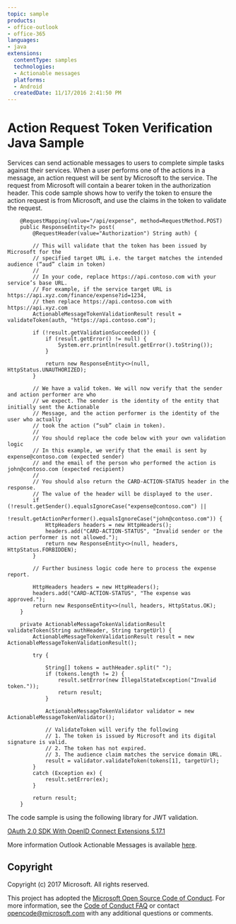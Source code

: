 ```yaml
---
topic: sample
products:
- office-outlook
- office-365
languages:
- java
extensions:
  contentType: samples
  technologies:
  - Actionable messages
  platforms:
  - Android
  createdDate: 11/17/2016 2:41:50 PM
---
```

# Action Request Token Verification Java Sample

Services can send actionable messages to users to complete simple tasks against their services. When a user performs one of the actions in a message, an action request will be sent by Microsoft to the service. The request from Microsoft will contain a bearer token in the authorization header. This code sample shows how to verify the token to ensure the action request is from Microsoft, and use the claims in the token to validate the request.

        @RequestMapping(value="/api/expense", method=RequestMethod.POST)
        public ResponseEntity<?> post(
            @RequestHeader(value="Authorization") String auth) {
            
            // This will validate that the token has been issued by Microsoft for the
            // specified target URL i.e. the target matches the intended audience (“aud” claim in token)
            // 
            // In your code, replace https://api.contoso.com with your service’s base URL.
            // For example, if the service target URL is https://api.xyz.com/finance/expense?id=1234,
            // then replace https://api.contoso.com with https://api.xyz.com            
            ActionableMessageTokenValidationResult result = validateToken(auth, "https://api.contoso.com");
            
            if (!result.getValidationSucceeded()) {
                if (result.getError() != null) {
                    System.err.println(result.getError().toString());
                }

                return new ResponseEntity<>(null, HttpStatus.UNAUTHORIZED);
            } 
            
            // We have a valid token. We will now verify that the sender and action performer are who
            // we expect. The sender is the identity of the entity that initially sent the Actionable 
            // Message, and the action performer is the identity of the user who actually 
            // took the action (“sub” claim in token). 
            // 
            // You should replace the code below with your own validation logic 
            // In this example, we verify that the email is sent by expense@contoso.com (expected sender)
            // and the email of the person who performed the action is john@contoso.com (expected recipient)
            //
            // You should also return the CARD-ACTION-STATUS header in the response.
            // The value of the header will be displayed to the user.
            if (!result.getSender().equalsIgnoreCase("expense@contoso.com") ||
                !result.getActionPerformer().equalsIgnoreCase("john@contoso.com")) {
                HttpHeaders headers = new HttpHeaders();
                headers.add("CARD-ACTION-STATUS", "Invalid sender or the action performer is not allowed.");
                return new ResponseEntity<>(null, headers, HttpStatus.FORBIDDEN);
            }
            
            // Further business logic code here to process the expense report.
            
            HttpHeaders headers = new HttpHeaders();
            headers.add("CARD-ACTION-STATUS", "The expense was approved.");
            return new ResponseEntity<>(null, headers, HttpStatus.OK);
        }

        private ActionableMessageTokenValidationResult validateToken(String authHeader, String targetUrl) {
            ActionableMessageTokenValidationResult result = new ActionableMessageTokenValidationResult();

            try {

                String[] tokens = authHeader.split(" ");
                if (tokens.length != 2) {
                    result.setError(new IllegalStateException("Invalid token."));
                    return result;
                }

                ActionableMessageTokenValidator validator = new ActionableMessageTokenValidator();

                // ValidateToken will verify the following
                // 1. The token is issued by Microsoft and its digital signature is valid.
                // 2. The token has not expired.
                // 3. The audience claim matches the service domain URL.
                result = validator.validateToken(tokens[1], targetUrl);
            }
            catch (Exception ex) {
                result.setError(ex);
            }

            return result;
        }

The code sample is using the following library for JWT validation.   

[OAuth 2.0 SDK With OpenID Connect Extensions 5.17.1](https://mvnrepository.com/artifact/com.nimbusds/oauth2-oidc-sdk/5.17.1)   

More information Outlook Actionable Messages is available [here](https://dev.outlook.com/actions).

## Copyright
Copyright (c) 2017 Microsoft. All rights reserved.


This project has adopted the [Microsoft Open Source Code of Conduct](https://opensource.microsoft.com/codeofconduct/). For more information, see the [Code of Conduct FAQ](https://opensource.microsoft.com/codeofconduct/faq/) or contact [opencode@microsoft.com](mailto:opencode@microsoft.com) with any additional questions or comments.
